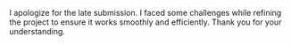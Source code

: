 I apologize for the late submission. I faced some challenges while refining the project to ensure it works smoothly and efficiently. Thank you for your understanding.
